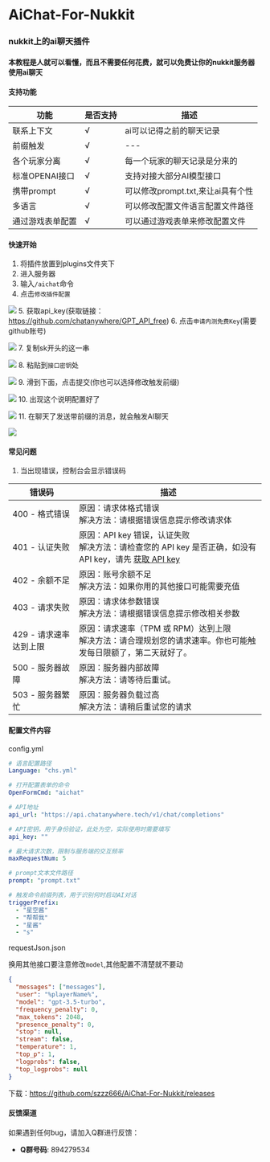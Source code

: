 # AiChat-For-Nukkit
### nukkit上的ai聊天插件
#### 本教程是人就可以看懂，而且不需要任何花费，就可以免费让你的nukkit服务器使用ai聊天
#### 支持功能
| 功能         | 是否支持 | 描述                      |
|------------|--|-------------------------|
| 联系上下文      |√ | ai可以记得之前的聊天记录           |
| 前缀触发       |√ | ---                     |
| 各个玩家分离     |√ | 每一个玩家的聊天记录是分来的          |
| 标准OPENAI接口 |√ | 支持对接大部分AI模型接口           |
| 携带prompt   |√ | 可以修改prompt.txt,来让ai具有个性 |
| 多语言        |√ | 可以修改配置文件语言配置文件路径        |
| 通过游戏表单配置   |√ | 可以通过游戏表单来修改配置文件         |
#### 快速开始
1. 将插件放置到plugins文件夹下
2. 进入服务器
3. 输入`/aichat`命令
4. 点击`修改插件配置`

![](img/PixPin_2024-06-23_00-20-58.png)
5. 获取api_key(获取链接：https://github.com/chatanywhere/GPT_API_free)
6. 点击`申请内测免费Key`(需要github账号)

![](img/img.png)
7. 复制sk开头的这一串

![](img/img_1.png)
8. 粘贴到`接口密钥`处

![](img/img_6.png)
9. 滑到下面，点击提交(你也可以选择修改触发前缀)

![](img/img_3.png)
10. 出现这个说明配置好了

![](img/img_4.png)
11. 在聊天了发送带前缀的消息，就会触发AI聊天

![](img/img_5.png)
#### 常见问题
1. 当出现错误，控制台会显示错误码

| 错误码            | 描述                                                                                                                       |
|----------------|--------------------------------------------------------------------------------------------------------------------------|
| 400 - 格式错误     | 原因：请求体格式错误<br/>解决方法：请根据错误信息提示修改请求体                                                                                       |
| 401 - 认证失败     | 原因：API key 错误，认证失败<br/>解决方法：请检查您的 API key 是否正确，如没有 API key，请先 [获取 API key](https://github.com/chatanywhere/GPT_API_free) |
| 402 - 余额不足     | 原因：账号余额不足<br/>解决方法：如果你用的其他接口可能需要充值                                                                                       |
| 403 - 请求失败     | 原因：请求体参数错误<br/>解决方法：请根据错误信息提示修改相关参数                                                                                      |
| 429 - 请求速率达到上限 | 原因：请求速率（TPM 或 RPM）达到上限<br/>解决方法：请合理规划您的请求速率。你也可能触发每日限额了，第二天就好了。                                                          |
| 500 - 服务器故障    | 原因：服务器内部故障<br/>解决方法：请等待后重试。                                                                                                                     |
| 503 - 服务器繁忙    | 原因：服务器负载过高<br/>解决方法：请稍后重试您的请求                                                                                                                      |

#### 配置文件内容
config.yml
```yaml
# 语言配置路径
Language: "chs.yml"

# 打开配置表单的命令
OpenFormCmd: "aichat"

# API地址
api_url: "https://api.chatanywhere.tech/v1/chat/completions"

# API密钥，用于身份验证，此处为空，实际使用时需要填写
api_key: ""

# 最大请求次数，限制与服务端的交互频率
maxRequestNum: 5

# prompt文本文件路径
prompt: "prompt.txt"

# 触发命令前缀列表，用于识别何时启动AI对话
triggerPrefix:
  - "星空酱"
  - "帮帮我"
  - "星酱"
  - "s"


```
requestJson.json

换用其他接口要注意修改`model`,其他配置不清楚就不要动
```json
{
  "messages": ["messages"],
  "user": "%playerName%",
  "model": "gpt-3.5-turbo",
  "frequency_penalty": 0,
  "max_tokens": 2048,
  "presence_penalty": 0,
  "stop": null,
  "stream": false,
  "temperature": 1,
  "top_p": 1,
  "logprobs": false,
  "top_logprobs": null
}
```
下载：https://github.com/szzz666/AiChat-For-Nukkit/releases
#### 反馈渠道
如果遇到任何bug，请加入Q群进行反馈：
- **Q群号码**: 894279534
